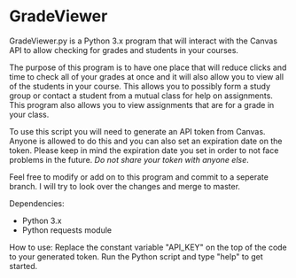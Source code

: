 # GradeViewer

GradeViewer.py is a Python 3.x program that will
interact with the Canvas API to allow checking for grades
and students in your courses.

The purpose of this program is to have one place that will reduce clicks and time 
to check all of your grades at once and it will also allow you to
view all of the students in your course. This allows you to possibly form a 
study group or contact a student from a mutual class for help on assignments. This program 
also allows you to view assignments that are for a grade in your class. 

To use this script you will need to generate an API token from Canvas. Anyone is allowed to do
this and you can also set an expiration date on the token. Please keep in mind the expiration date you set
in order to not face problems in the future. *Do not share your token with anyone else*.

Feel free to modify or add on to this program and commit to a seperate branch. 
I will try to look over the changes and merge to master. 

Dependencies:
- Python 3.x
- Python requests module

How to use:
Replace the constant variable "API_KEY" on the top of the code
to your generated token. Run the Python script and type "help" to get started.


